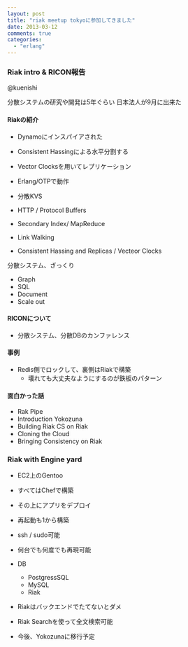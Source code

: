 ```yaml
---
layout: post
title: "riak meetup tokyoに参加してきました"
date: 2013-03-12
comments: true
categories:
  - "erlang"
---
```


### Riak intro & RICON報告

@kuenishi

分散システムの研究や開発は5年ぐらい
日本法人が9月に出来た

#### Riakの紹介

* Dynamoにインスパイアされた
* Consistent Hassingによる水平分割する
* Vector Clocksを用いてレプリケーション
* Erlang/OTPで動作
* 分散KVS

* HTTP / Protocol Buffers
* Secondary Index/ MapReduce
* Link Walking
* Consistent Hassing and Replicas / Vecteor Clocks

分散システム、ざっくり

* Graph
* SQL
* Document
* Scale out

#### RICONについて

* 分散システム、分散DBのカンファレンス

#### 事例

* Redis側でロックして、裏側はRiakで構築
    * 壊れても大丈夫なようにするのが鉄板のパターン

#### 面白かった話

* Rak Pipe
* Introduction Yokozuna
* Building Riak CS on Riak
* Cloning the Cloud
* Bringing Consistency on Riak

### Riak with Engine yard

* EC2上のGentoo
* すべてはChefで構築
* その上にアプリをデプロイ
* 再起動も1から構築
* ssh / sudo可能
* 何台でも何度でも再現可能

* DB
    * PostgressSQL
    * MySQL
    * Riak

* Riakはバックエンドでたてないとダメ
* Riak Searchを使って全文検索可能
* 今後、Yokozunaに移行予定
